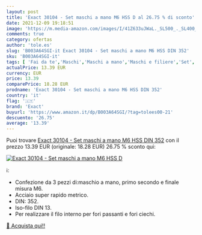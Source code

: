 ```yaml
---
layout: post
title: 'Exact 30104 - Set maschi a mano M6 HSS D al 26.75 % di sconto'
date: 2021-12-09 19:18:51
image: 'https://m.media-amazon.com/images/I/41Z633uJWaL._SL500_._SL400_.jpg'
comments: true
category: ofertas
author: 'tole.es'
slug: 'B003A64SGI-it Exact 30104 - Set maschi a mano M6 HSS DIN 352'
sku: 'B003A64SGI-it'
tags: [ 'Fai da te','Maschi','Maschi a mano','Maschi e filiere','Set','Utensili a mano','Utensili elettrici e a mano','exact', ]
actualPrice: 13.39 EUR
currency: EUR
price: 13.39
comparePrice: 18.28 EUR
prodname: 'Exact 30104 - Set maschi a mano M6 HSS DIN 352'
country: 'it'
flag: '🇮🇹'
brand: 'Exact'
buyurl: 'https://www.amazon.it/dp/B003A64SGI/?tag=tolees00-21'
descuento: '26.75'
average: '13.39'
---
```


Puoi trovare [Exact 30104 - Set maschi a mano M6 HSS DIN 352](https://www.amazon.it/dp/B003A64SGI/?tag=tolees00-21) con il prezzo 13.39 EUR (originale: 18.28 EUR) 26.75 % sconto qui:

[![Exact 30104 - Set maschi a mano M6 HSS D](https://m.media-amazon.com/images/I/41Z633uJWaL._SL500_._SL400_.jpg)](https://www.amazon.it/dp/B003A64SGI/?tag=tolees00-21)

ℹ️:

- Confezione da 3 pezzi di:maschio a mano, primo secondo e finale misura M6.
- Acciaio super rapido metrico.
- DIN: 352.
- Iso-filo DIN 13.
- Per realizzare il filo interno per fori passanti e fori ciechi.

[🛒 Acquista qui!!](https://www.amazon.it/dp/B003A64SGI/?tag=tolees00-21)
